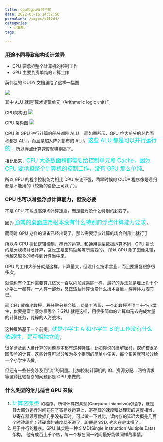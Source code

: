 ```yaml
---
title: cpu和gpu有何不同
date: 2022-05-16 14:32:56
permalink: /pages/d860d4/
categories:
  - 计算机
tags:
  - 
---
```

### 用途不同导致架构设计差异

- CPU 要承担整个计算机的控制工作
- GPU 主要负责单纯的计算工作

英伟达的 CUDA 文档里给了这样一幅图：

![](https://raw.gitmirror.com/GanChuanYin/picture/main/blog/20220516143328.png)

其中 ALU 就是“算术逻辑单元（Arithmetic logic unit）”。

CPU架构图
![](https://raw.gitmirror.com/GanChuanYin/picture/main/blog/20220516144848.png)

GPU 架构图
![](https://raw.gitmirror.com/GanChuanYin/picture/main/blog/20220516145538.png)

CPU 和 GPU 进行计算的部分都是 ALU ，而如图所示，GPU 绝大部分的芯片面积都是 ALU，而且是超大阵列排布的 ALU。<font color=#00dddd size=4>这些 ALU 都是可以并行运行的</font> ，所以浮点计算速度就特别高了。

相比起来，<font color=#00dddd size=4>CPU 大多数面积都需要给控制单元和 Cache，因为 CPU 要承担整个计算机的控制工作，没有 GPU 那么单纯</font>。

所以 GPU 的程序控制能力相比 CPU 来说不强，稍早时候的 CUDA 程序像是递归都是不能用的（较新的设备上可以了）。

### CPU 也可以增强浮点计算能力，但没必要

不是 CPU 不能提高浮点计算速度，而是因为没什么特别的必要了。

因为 <font color=#00dddd size=4>通常的桌面应用根本没有什么特别的浮点计算能力要求</font> 。

而同时 GPU 这样的设备已经出现了，那么需要浮点计算的场合利用上就行了

所以与 CPU 擅长逻辑控制，串行的运算。和通用类型数据运算不同，GPU 擅长的是大规模并发计算，这也正是密码破解等所需要的。
所以 GPU 除了图像处理，也越来越多的参与到计算当中来。

GPU 的工作大部分就是这样，计算量大，但没什么技术含量，而且要重复很多很多次。

就像你有个工作需要算几亿次一百以内加减乘除一样，最好的办法就是雇上几十个小学生一起算，一人算一部分，反正这些计算也没什么技术含量，纯粹体力活而已。

而 CPU 就像老教授，积分微分都会算，就是工资高，一个老教授资顶二十个小学生，你要是富士康你雇哪个？GPU 就是这样，用很多简单的计算单元去完成大量的计算任务，纯粹的人海战术。

这种策略基于一个前提，<font color=#00dddd size=4>就是小学生 A 和小学生 B 的工作没有什么依赖性，是互相独立的</font>。

很多涉及到大量计算的问题基本都有这种特性，比如你说的破解密码，挖矿和很多图形学的计算。这些计算可以分解为多个相同的简单小任务，每个任务就可以分给一个小学生去做。

但还有一些任务涉及到“流”的问题。比如控制计算机的 IO、资源分配、网络请求等这种比较复杂的问题都是 CPU 来做的。

### 什么类型的活儿适合 GPU 来做

1. <font color=#00dddd size=4>计算密集型</font> 的程序。所谓计算密集型(Compute-intensive)的程序，就是其大部分运行时间花在了寄存器运算上，寄存器的速度和处理器的速度相当，从寄存器读写数据几乎没有延时。可以做一下对比，读内存的延迟大概是几百个时钟周期；读硬盘的速度就不说了，即便是 SSD, 也实在是太慢了。
2. 易于并行的程序。GPU 其实是一种 SIMD(Single Instruction Multiple Data)架构， 他有成百上千个核，每一个核在同一时间最好能做同样的事情。

